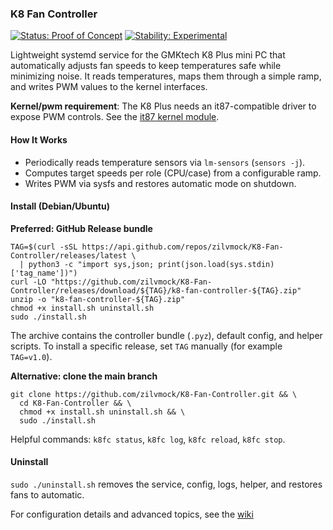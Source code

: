 ### K8 Fan Controller

[![Status: Proof of Concept](https://img.shields.io/badge/status-proof_of_concept-blue?style=flat-square)](#)
[![Stability: Experimental](https://img.shields.io/badge/stability-experimental-orange?style=flat-square)](#)

Lightweight systemd service for the GMKtech K8 Plus mini PC that automatically adjusts fan speeds to keep temperatures safe while minimizing noise. It reads temperatures, maps them through a simple ramp, and writes PWM values to the kernel interfaces.

**Kernel/pwm requirement**: The K8 Plus needs an it87-compatible driver to expose PWM controls. See the [it87 kernel module](https://github.com/frankcrawford/it87).

#### How It Works
- Periodically reads temperature sensors via `lm-sensors` (`sensors -j`).
- Computes target speeds per role (CPU/case) from a configurable ramp.
- Writes PWM via sysfs and restores automatic mode on shutdown.

#### Install (Debian/Ubuntu)
**Preferred: GitHub Release bundle**

```
TAG=$(curl -sSL https://api.github.com/repos/zilvmock/K8-Fan-Controller/releases/latest \
  | python3 -c "import sys,json; print(json.load(sys.stdin)['tag_name'])")
curl -LO "https://github.com/zilvmock/K8-Fan-Controller/releases/download/${TAG}/k8-fan-controller-${TAG}.zip"
unzip -o "k8-fan-controller-${TAG}.zip"
chmod +x install.sh uninstall.sh
sudo ./install.sh
```

The archive contains the controller bundle (`.pyz`), default config, and helper scripts. To install a specific release, set `TAG` manually (for example `TAG=v1.0`).

**Alternative: clone the main branch**

```
git clone https://github.com/zilvmock/K8-Fan-Controller.git && \
  cd K8-Fan-Controller && \
  chmod +x install.sh uninstall.sh && \
  sudo ./install.sh
```

Helpful commands: `k8fc status`, `k8fc log`, `k8fc reload`, `k8fc stop`.

#### Uninstall
`sudo ./uninstall.sh` removes the service, config, logs, helper, and restores fans to automatic.

For configuration details and advanced topics, see the [wiki](https://github.com/zilvmock/K8-Fan-Controller/wiki)
